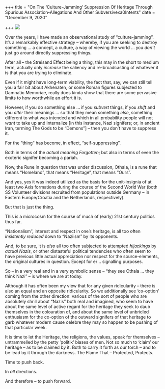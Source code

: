 +++
title = "On The ‘Culture-Jamming’ Suppression Of Heritage Through Spurious Association-Allegations And Other Subversivexa0Intents"
date = "December 9, 2020"

+++
![](https://aryaakasha.files.wordpress.com/2020/12/130131365_771780736767586_4922484939847793083_n.png?w=512)

Over the years, I have made an observational study of “culture-jamming”.
It’s a remarkably effective strategy – whereby, if you are seeking to
destroy something … a concept, a culture, a way of viewing the world …
you *don’t* just go around directly suppressing things.

After all – the Streisand Effect being a thing, this may in the short to
medium term, actually only *increase* the saliency and re-broadcasting
of whatever it is that you are trying to eliminate.

Even if it might have long-term viability, the fact that, say, we can
still tell you a fair bit about Akhenaten, or some Roman figures
subjected to Damnatio Memoriae, really does kinda show that there are
some pervasive limits to how worthwhile an effort it is.

However, if you do something else … if you *subvert* things, if you
*shift* and you *alter* their meanings … so that they mean something
*else*, something different to what was intended and which in all
probability people will not *want* to take up and internalize \[in this
instance, Nazi signifers; or, in ancient Iran, terming The Gods to be
“Demons”\] – then you don’t have to suppress it.

For the “thing” has become, in effect, “self-suppressing”.

Both in terms of the *actual meaning* *Forgotten*; but also in terms of
even the exoteric signifer becoming a pariah.

Now, the Rune in question that was under discussion, Othala, is a rune
that means “Homeland”, that means “Heritage”, that means “Ours”.

And yes, yes it was indeed utilized as the basis for the unit-insignia
of at least two Axis formations during the course of the Second World
War (both SS Volunteer divisions recruited from populations outside
Germany – in Eastern Europe/Croatia and the Netherlands, respectively).

But that is just the thing.

This is a microcosm for the course of much of (early) 21st century
politics thus far.

“Nationalism”, interest and respect in one’s heritage, is all too often
*insistently reduced* down to “Naziism” by its opponents.

And, to be sure, it is *also* all too often subjected to attempted
*hijackings* by *actual Nazis*, or other distasteful political
tendencies who often seem to have previous little actual appreciation
nor respect for the source-elements, the original cultures in question.
Except for er .. signalling purposes.

So – in a very real and in a very symbolic sense – “they see Othala …
they think Nazi” – is where we are at today.

Although it has often been my view that for any given ridicularity –
there is also an equal and an opposite ridicularity. So we additionally
see ‘co-option’ coming from the other direction: various of the sort of
people who are absolutely shrill about “Nazis” both real and imagined,
who seem to have about the same level of active regard for the heritage
they seek to daub themselves in the colouration of, and about the same
level of unbridled enthusiasm for the co-option of the outward signifers
of that heritage to garb whatever modern cause celebre they may so
happen to be pushing of that particular week.

It is time to let the Heritage, the religions, the values, speak for
themselves – untrammelled by the petty ‘politik’ biases of men. Not so
much to ‘claim’ our heritage – as to be claimed *by* it. Both to carry
it forth as our torch – and to be lead by it through the darkness. The
Flame That – Protected, Protects.

Time to push back.

In *all* directions.

And therefore – to push forward.

